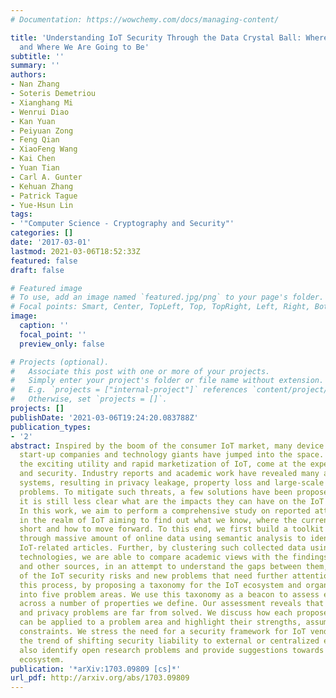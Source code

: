 ```yaml
---
# Documentation: https://wowchemy.com/docs/managing-content/

title: 'Understanding IoT Security Through the Data Crystal Ball: Where We Are Now
  and Where We Are Going to Be'
subtitle: ''
summary: ''
authors:
- Nan Zhang
- Soteris Demetriou
- Xianghang Mi
- Wenrui Diao
- Kan Yuan
- Peiyuan Zong
- Feng Qian
- XiaoFeng Wang
- Kai Chen
- Yuan Tian
- Carl A. Gunter
- Kehuan Zhang
- Patrick Tague
- Yue-Hsun Lin
tags:
- '"Computer Science - Cryptography and Security"'
categories: []
date: '2017-03-01'
lastmod: 2021-03-06T18:52:33Z
featured: false
draft: false

# Featured image
# To use, add an image named `featured.jpg/png` to your page's folder.
# Focal points: Smart, Center, TopLeft, Top, TopRight, Left, Right, BottomLeft, Bottom, BottomRight.
image:
  caption: ''
  focal_point: ''
  preview_only: false

# Projects (optional).
#   Associate this post with one or more of your projects.
#   Simply enter your project's folder or file name without extension.
#   E.g. `projects = ["internal-project"]` references `content/project/deep-learning/index.md`.
#   Otherwise, set `projects = []`.
projects: []
publishDate: '2021-03-06T19:24:20.083788Z'
publication_types:
- '2'
abstract: Inspired by the boom of the consumer IoT market, many device manufacturers,
  start-up companies and technology giants have jumped into the space. Unfortunately,
  the exciting utility and rapid marketization of IoT, come at the expense of privacy
  and security. Industry reports and academic work have revealed many attacks on IoT
  systems, resulting in privacy leakage, property loss and large-scale availability
  problems. To mitigate such threats, a few solutions have been proposed. However,
  it is still less clear what are the impacts they can have on the IoT ecosystem.
  In this work, we aim to perform a comprehensive study on reported attacks and defenses
  in the realm of IoT aiming to find out what we know, where the current studies fall
  short and how to move forward. To this end, we first build a toolkit that searches
  through massive amount of online data using semantic analysis to identify over 3000
  IoT-related articles. Further, by clustering such collected data using machine learning
  technologies, we are able to compare academic views with the findings from industry
  and other sources, in an attempt to understand the gaps between them, the trend
  of the IoT security risks and new problems that need further attention. We systemize
  this process, by proposing a taxonomy for the IoT ecosystem and organizing IoT security
  into five problem areas. We use this taxonomy as a beacon to assess each IoT work
  across a number of properties we define. Our assessment reveals that relevant security
  and privacy problems are far from solved. We discuss how each proposed solution
  can be applied to a problem area and highlight their strengths, assumptions and
  constraints. We stress the need for a security framework for IoT vendors and discuss
  the trend of shifting security liability to external or centralized entities. We
  also identify open research problems and provide suggestions towards a secure IoT
  ecosystem.
publication: '*arXiv:1703.09809 [cs]*'
url_pdf: http://arxiv.org/abs/1703.09809
---
```

